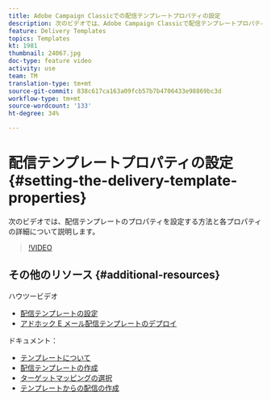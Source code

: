 ```yaml
---
title: Adobe Campaign Classicでの配信テンプレートプロパティの設定
description: 次のビデオでは、Adobe Campaign Classicで配信テンプレートプロパティを設定する方法を示し、各プロパティについて詳しく説明します。
feature: Delivery Templates
topics: Templates
kt: 1981
thumbnail: 24067.jpg
doc-type: feature video
activity: use
team: TM
translation-type: tm+mt
source-git-commit: 838c617ca163a09fcb57b7b4706433e98869bc3d
workflow-type: tm+mt
source-wordcount: '133'
ht-degree: 34%

---
```



# 配信テンプレートプロパティの設定 {#setting-the-delivery-template-properties}

次のビデオでは、配信テンプレートのプロパティを設定する方法と各プロパティの詳細について説明します。

>[!VIDEO](https://video.tv.adobe.com/v/24067?quality=12)

## その他のリソース {#additional-resources}

ハウツービデオ

* [配信テンプレートの設定](/help/sending-messages/using-delivery-templates/configuring-a-delivery-template.md)
* [アドホック E メール配信テンプレートのデプロイ](/help/sending-messages/using-delivery-templates/deploying-ad-hoc-email-delivery-template.md)

ドキュメント：

* [テンプレートについて](https://docs.campaign.adobe.com/doc/AC/en/DLV_Using_delivery_templates_About_templates.html)
* [配信テンプレートの作成](https://docs.campaign.adobe.com/doc/AC/en/DLV_Using_delivery_templates_Creating_a_delivery_template.html)
* [ターゲットマッピングの選択](https://docs.campaign.adobe.com/doc/AC/en/DLV_Using_delivery_templates_Selecting_a_target_mapping.html)
* [テンプレートからの配信の作成](https://docs.campaign.adobe.com/doc/AC/en/DLV_Using_delivery_templates_Creating_a_delivery_from_a_template.html)
